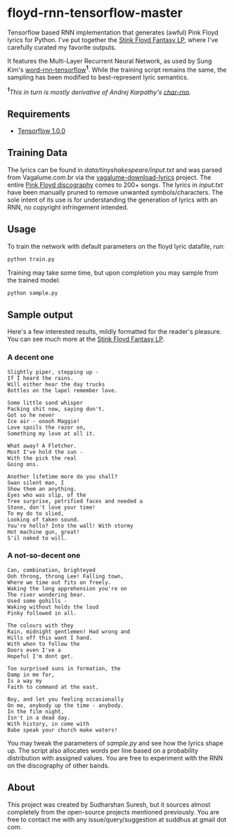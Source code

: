 # floyd-rnn-tensorflow-master
Tensorflow based RNN implementation that generates (awful) Pink Floyd lyrics for Python. I've put together the [Stink Floyd Fantasy LP](SF-fantasy-LP.md), where I've carefully curated my favorite outputs. 


It features the Multi-Layer Recurrent Neural Network, as used by Sung Kim's [word-rnn-tensorflow](https://github.com/hunkim/word-rnn-tensorflow)<b><sup>1</sup></b>. While the training script remains the same, the sampling has been modified to best-represent lyric semantics. 

<b><sup>1</sup></b><i>This in turn is mostly derivative of Andrej Karpathy's [char-rnn](https://github.com/karpathy/char-rnn).</i>

## Requirements 

- [Tensorflow 1.0.0](http://www.tensorflow.org)

## Training Data 

The lyrics can be found in <i>data/tinyshakespeare/input.txt</i> and was parsed from Vagalume.com.br via the [vagalume-download-lyrics](https://github.com/paladini/vagalume-download-lyrics) project. The entire [Pink Floyd discography](https://www.vagalume.com.br/pink-floyd/) comes to 200+ songs. The lyrics in <i>input.txt</i> have been manually pruned to remove unwanted symbols/characters. The sole intent of its use is for understanding the generation of lyrics with an RNN, no copyright infringement intended. 

## Usage
To train the network with default parameters on the floyd lyric datafile, run:
```bash
python train.py
```
Training may take some time, but upon completion you may sample from the trained model: 
```bash
python sample.py
```

## Sample output

Here's a few interested results, mildly formatted for the reader's pleasure. You can see much more at the [Stink Floyd Fantasy LP](SF-fantasy-LP.md). 
### A decent one
```
Slightly piper, stepping up - 
If I heard the rains. 
Will either hear the day trucks
Bottles on the lapel remember love.

Some little sand whisper
Packing shit now, saying don't.
Got so he never
Ice air - ooooh Maggie!
Love spoils the razor on,
Something my love at all it.

What away? A Fletcher. 
Most I've hold the sun -
With the pick the real
Going ons.

Another lifetime more do you shall?
Swan silent man, I
Show them an anything.
Eyes who was slip, of the
Tree surprise, petrified faces and needed a
Stone, don't love your time!
To my do to slied,
Looking of taken sound.
You're hello? Into the wall! With stormy
Hot machine gun, great!
S'il naked to will.
```

### A not-so-decent one
```
Can, combination, brighteyed
Ooh throng, throng Lee! Falling town,
Where we time out fits on freely.
Waking the long apprehension you're on
The river wondering bear. 
Used some gohills -
Waking without holds the loud
Pinky followed in all.

The colours with they
Rain, midnight gentlemen! Had wrong and
Hills off this want I hand.
With when to follow the
Doors even I've a
Hopeful I'm dont get.

Too surprised suns in formation, the
Damp in me for,
Is a way my
Faith to command at the east.

Boy, and let you feeling occasionally
On me, anybody up the time - anybody. 
In the film night,
Isn't in a dead day.
With history, in come with
Babe speak your church make waters!
```

You may tweak the parameters of <i>sample.py</i> and see how the lyrics shape up. The script also allocates words per line based on a probability distribution with assigned values. You are free to experiment with the RNN on the discography of other bands. 

## About

This project was created by Sudharshan Suresh, but it sources almost completely from the open-source projects mentioned previously. You are free to contact me with any issue/query/suggestion at suddhus at gmail dot com. 